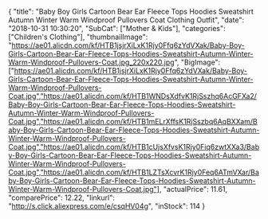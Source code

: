 {
	"title": "Baby Boy Girls Cartoon Bear Ear Fleece Tops Hoodies Sweatshirt Autumn Winter Warm Windproof Pullovers Coat Clothing Outfit",
	"date": "2018-10-31 10:30:20",
	"SubCat": ["Mother & Kids"],
	"categories": ["Children's Clothing"],
	"thumbnailImage": "https://ae01.alicdn.com/kf/HTB1jsjrXiLxK1Rjy0Ffq6zYdVXak/Baby-Boy-Girls-Cartoon-Bear-Ear-Fleece-Tops-Hoodies-Sweatshirt-Autumn-Winter-Warm-Windproof-Pullovers-Coat.jpg_220x220.jpg",
	"BigImage": ["https://ae01.alicdn.com/kf/HTB1jsjrXiLxK1Rjy0Ffq6zYdVXak/Baby-Boy-Girls-Cartoon-Bear-Ear-Fleece-Tops-Hoodies-Sweatshirt-Autumn-Winter-Warm-Windproof-Pullovers-Coat.jpg","https://ae01.alicdn.com/kf/HTB1WNDsXdfvK1RjSszhq6AcGFXa2/Baby-Boy-Girls-Cartoon-Bear-Ear-Fleece-Tops-Hoodies-Sweatshirt-Autumn-Winter-Warm-Windproof-Pullovers-Coat.jpg","https://ae01.alicdn.com/kf/HTB1mELrXffsK1RjSszbq6AqBXXam/Baby-Boy-Girls-Cartoon-Bear-Ear-Fleece-Tops-Hoodies-Sweatshirt-Autumn-Winter-Warm-Windproof-Pullovers-Coat.jpg","https://ae01.alicdn.com/kf/HTB1cUjsXfvsK1Rjy0Fiq6zwtXXa3/Baby-Boy-Girls-Cartoon-Bear-Ear-Fleece-Tops-Hoodies-Sweatshirt-Autumn-Winter-Warm-Windproof-Pullovers-Coat.jpg","https://ae01.alicdn.com/kf/HTB1LZTsXcvrK1Rjy0Feq6ATmVXar/Baby-Boy-Girls-Cartoon-Bear-Ear-Fleece-Tops-Hoodies-Sweatshirt-Autumn-Winter-Warm-Windproof-Pullovers-Coat.jpg"],
	"actualPrice": 11.61,
	"comparePrice": 12.22,
	"linkurl": "http://s.click.aliexpress.com/e/csqHV04g",
	"inStock": 114
}

